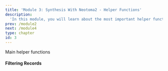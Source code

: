```yaml
---
title: 'Module 3: Synthesis With Neotoma2 - Helper Functions'
description:
  'In this module, you will learn about the most important helper functions.'
prev: /module2
next: /module4
type: chapter
id: 3
---
```


<exercise id="0" title="Helper Functions">

Main helper functions

</exercise>

<exercise id="1" title="filter()">

#### Filtering Records

</exercise>

<exercise id="2" title="collunits()">



</exercise>

<exercise id="3" title="datasets()">


</exercise>

<exercise id="4" title="chronologies()">


</exercise>

<exercise id="5" title="samples()">

</exercise>

<exercise id="6" title="plotLeaflet()">


</exercise>

<exercise id="7" title="summary()">


</exercise>

<exercise id="8" title="getids()">


</exercise>